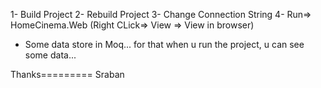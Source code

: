 1- Build Project
2- Rebuild Project
3- Change Connection String
4- Run=> HomeCinema.Web (Right CLick=> View => View in browser)

* Some data store in Moq... for that when u run the project, u can see some data...

Thanks========= Sraban